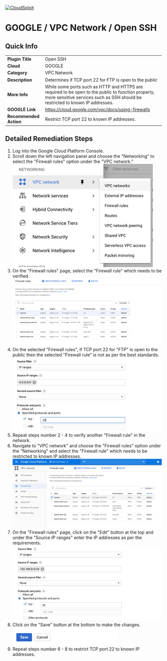 [![CloudSploit](https://cloudsploit.com/img/logo-new-big-text-100.png "CloudSploit")](https://cloudsploit.com)

# GOOGLE / VPC Network / Open SSH

## Quick Info

| | |
|-|-|
| **Plugin Title** | Open SSH |
| **Cloud** | GOOGLE |
| **Category** | VPC Network |
| **Description** | Determines if TCP port 22 for FTP is open to the public |
| **More Info** | While some ports such as HTTP and HTTPS are required to be open to the public to function properly, more sensitive services such as SSH should be restricted to known IP addresses. |
| **GOOGLE Link** | https://cloud.google.com/vpc/docs/using-firewalls |
| **Recommended Action** | Restrict TCP port 22 to known IP addresses. |

## Detailed Remediation Steps
1. Log into the Google Cloud Platform Console.
2. Scroll down the left navigation panel and choose the "Networking" to select the "Firewall rules" option under the "VPC network."</br> <img src="/resources/google/vpcnetwork/open-ssh/step2.png"/>
3. On the "Firewall rules" page, select the "Firewall rule" which needs to be verified. </br> <img src="/resources/google/vpcnetwork/open-ssh/step3.png"/>
4. On the selected "Firewall rules", if TCP port 22 for "FTP" is open to the public then the selected "Firewall rule" is not as per the best standards. </br> <img src="/resources/google/vpcnetwork/open-ssh/step4.png"/>
5. Repeat steps number 2 - 4 to verify another "Firewall rule" in the network.</br>
6. Navigate to "VPC network" and choose the "Firewall rules" option under the "Networking" and select the "Firewall rule" which needs to be restricted to known IP addresses.</br> <img src="/resources/google/vpcnetwork/open-ssh/step6.png"/>
7. On the "Firewall rules" page, click on the "Edit" button at the top and under the "Source IP ranges" enter the IP addresses as per the requirements.</br> <img src="/resources/google/vpcnetwork/open-ssh/step7.png"/>
8. Click on the "Save" button at the bottom to make the changes.</br> <img src="/resources/google/vpcnetwork/open-ssh/step8.png"/>
9. Repeat steps number 6 - 8 to restrict TCP port 22 to known IP addresses.</br> 


